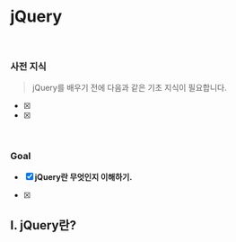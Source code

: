 # jQuery

​     

### 사전 지식

> jQuery를 배우기 전에 다음과 같은 기초 지식이 필요합니다.

- [x] 
- [x] 

​     

### Goal

- [x] **jQuery란 무엇인지 이해하기.**

- [x] 

   

   

## I. jQuery란?

